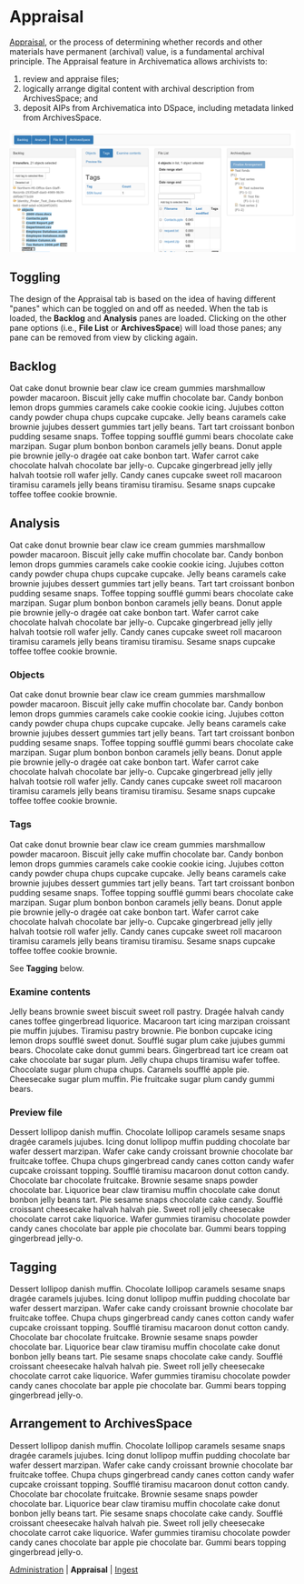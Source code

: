 Appraisal
=========

[Appraisal](http://www2.archivists.org/glossary/terms/a/appraisal), or the process of determining whether records and other materials have permanent (archival) value, is a fundamental archival principle. The Appraisal feature in Archivematica allows archivists to:

  1. review and appraise files; 
  2. logically arrange digital content with archival description from ArchivesSpace; and
  3. deposit AIPs from Archivematica into DSpace, including metadata linked from ArchivesSpace.
  
![Appraisal and Arrangement tab](appraisal-arrangment.png)
  
Toggling
--------

The design of the Appraisal tab is based on the idea of having different "panes" which can be toggled on and off as needed. When the tab is loaded, the **Backlog** and **Analysis** panes are loaded. Clicking on the other pane options (i.e., **File List** or **ArchivesSpace**) will load those panes; any pane can be removed from view by clicking again.

Backlog
-------

Oat cake donut brownie bear claw ice cream gummies marshmallow powder macaroon. Biscuit jelly cake muffin chocolate bar. Candy bonbon lemon drops gummies caramels cake cookie cookie icing. Jujubes cotton candy powder chupa chups cupcake cupcake. Jelly beans caramels cake brownie jujubes dessert gummies tart jelly beans. Tart tart croissant bonbon pudding sesame snaps. Toffee topping soufflé gummi bears chocolate cake marzipan. Sugar plum bonbon bonbon caramels jelly beans. Donut apple pie brownie jelly-o dragée oat cake bonbon tart. Wafer carrot cake chocolate halvah chocolate bar jelly-o. Cupcake gingerbread jelly jelly halvah tootsie roll wafer jelly. Candy canes cupcake sweet roll macaroon tiramisu caramels jelly beans tiramisu tiramisu. Sesame snaps cupcake toffee toffee cookie brownie.


Analysis
--------

Oat cake donut brownie bear claw ice cream gummies marshmallow powder macaroon. Biscuit jelly cake muffin chocolate bar. Candy bonbon lemon drops gummies caramels cake cookie cookie icing. Jujubes cotton candy powder chupa chups cupcake cupcake. Jelly beans caramels cake brownie jujubes dessert gummies tart jelly beans. Tart tart croissant bonbon pudding sesame snaps. Toffee topping soufflé gummi bears chocolate cake marzipan. Sugar plum bonbon bonbon caramels jelly beans. Donut apple pie brownie jelly-o dragée oat cake bonbon tart. Wafer carrot cake chocolate halvah chocolate bar jelly-o. Cupcake gingerbread jelly jelly halvah tootsie roll wafer jelly. Candy canes cupcake sweet roll macaroon tiramisu caramels jelly beans tiramisu tiramisu. Sesame snaps cupcake toffee toffee cookie brownie.

### Objects

Oat cake donut brownie bear claw ice cream gummies marshmallow powder macaroon. Biscuit jelly cake muffin chocolate bar. Candy bonbon lemon drops gummies caramels cake cookie cookie icing. Jujubes cotton candy powder chupa chups cupcake cupcake. Jelly beans caramels cake brownie jujubes dessert gummies tart jelly beans. Tart tart croissant bonbon pudding sesame snaps. Toffee topping soufflé gummi bears chocolate cake marzipan. Sugar plum bonbon bonbon caramels jelly beans. Donut apple pie brownie jelly-o dragée oat cake bonbon tart. Wafer carrot cake chocolate halvah chocolate bar jelly-o. Cupcake gingerbread jelly jelly halvah tootsie roll wafer jelly. Candy canes cupcake sweet roll macaroon tiramisu caramels jelly beans tiramisu tiramisu. Sesame snaps cupcake toffee toffee cookie brownie.

### Tags

Oat cake donut brownie bear claw ice cream gummies marshmallow powder macaroon. Biscuit jelly cake muffin chocolate bar. Candy bonbon lemon drops gummies caramels cake cookie cookie icing. Jujubes cotton candy powder chupa chups cupcake cupcake. Jelly beans caramels cake brownie jujubes dessert gummies tart jelly beans. Tart tart croissant bonbon pudding sesame snaps. Toffee topping soufflé gummi bears chocolate cake marzipan. Sugar plum bonbon bonbon caramels jelly beans. Donut apple pie brownie jelly-o dragée oat cake bonbon tart. Wafer carrot cake chocolate halvah chocolate bar jelly-o. Cupcake gingerbread jelly jelly halvah tootsie roll wafer jelly. Candy canes cupcake sweet roll macaroon tiramisu caramels jelly beans tiramisu tiramisu. Sesame snaps cupcake toffee toffee cookie brownie.

See **Tagging** below.

### Examine contents

Jelly beans brownie sweet biscuit sweet roll pastry. Dragée halvah candy canes toffee gingerbread liquorice. Macaroon tart icing marzipan croissant pie muffin jujubes. Tiramisu pastry brownie. Pie bonbon cupcake icing lemon drops soufflé sweet donut. Soufflé sugar plum cake jujubes gummi bears. Chocolate cake donut gummi bears. Gingerbread tart ice cream oat cake chocolate bar sugar plum. Jelly chupa chups tiramisu wafer toffee. Chocolate sugar plum chupa chups. Caramels soufflé apple pie. Cheesecake sugar plum muffin. Pie fruitcake sugar plum candy gummi bears.

### Preview file

Dessert lollipop danish muffin. Chocolate lollipop caramels sesame snaps dragée caramels jujubes. Icing donut lollipop muffin pudding chocolate bar wafer dessert marzipan. Wafer cake candy croissant brownie chocolate bar fruitcake toffee. Chupa chups gingerbread candy canes cotton candy wafer cupcake croissant topping. Soufflé tiramisu macaroon donut cotton candy. Chocolate bar chocolate fruitcake. Brownie sesame snaps powder chocolate bar. Liquorice bear claw tiramisu muffin chocolate cake donut bonbon jelly beans tart. Pie sesame snaps chocolate cake candy. Soufflé croissant cheesecake halvah halvah pie. Sweet roll jelly cheesecake chocolate carrot cake liquorice. Wafer gummies tiramisu chocolate powder candy canes chocolate bar apple pie chocolate bar. Gummi bears topping gingerbread jelly-o.

Tagging
-------

Dessert lollipop danish muffin. Chocolate lollipop caramels sesame snaps dragée caramels jujubes. Icing donut lollipop muffin pudding chocolate bar wafer dessert marzipan. Wafer cake candy croissant brownie chocolate bar fruitcake toffee. Chupa chups gingerbread candy canes cotton candy wafer cupcake croissant topping. Soufflé tiramisu macaroon donut cotton candy. Chocolate bar chocolate fruitcake. Brownie sesame snaps powder chocolate bar. Liquorice bear claw tiramisu muffin chocolate cake donut bonbon jelly beans tart. Pie sesame snaps chocolate cake candy. Soufflé croissant cheesecake halvah halvah pie. Sweet roll jelly cheesecake chocolate carrot cake liquorice. Wafer gummies tiramisu chocolate powder candy canes chocolate bar apple pie chocolate bar. Gummi bears topping gingerbread jelly-o.

Arrangement to ArchivesSpace
----------------------------

Dessert lollipop danish muffin. Chocolate lollipop caramels sesame snaps dragée caramels jujubes. Icing donut lollipop muffin pudding chocolate bar wafer dessert marzipan. Wafer cake candy croissant brownie chocolate bar fruitcake toffee. Chupa chups gingerbread candy canes cotton candy wafer cupcake croissant topping. Soufflé tiramisu macaroon donut cotton candy. Chocolate bar chocolate fruitcake. Brownie sesame snaps powder chocolate bar. Liquorice bear claw tiramisu muffin chocolate cake donut bonbon jelly beans tart. Pie sesame snaps chocolate cake candy. Soufflé croissant cheesecake halvah halvah pie. Sweet roll jelly cheesecake chocolate carrot cake liquorice. Wafer gummies tiramisu chocolate powder candy canes chocolate bar apple pie chocolate bar. Gummi bears topping gingerbread jelly-o.

[Administration](administration.md) | **Appraisal** | [Ingest](ingest.md)